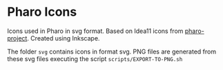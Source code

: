 # Pharo Icons
Icons used in Pharo in svg format. 
Based on Idea11 icons from [pharo-project](https://github.com/pharo-project/pharo-icon-packs/tree/idea11/icons).
Created using Inkscape.

The folder ```svg``` contains icons in format svg.
PNG files are generated from these svg files executing the script ```scripts/EXPORT-TO-PNG.sh```
